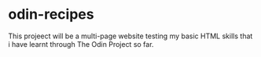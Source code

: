 # odin-recipes

This projeect will be a multi-page website testing my basic HTML skills that i have learnt through The Odin Project so far.